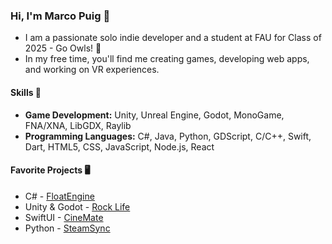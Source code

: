 ### Hi, I'm Marco Puig 👋

- I am a passionate solo indie developer and a student at FAU for Class of 2025 - Go Owls! 🦉 
- In my free time, you'll find me creating games, developing web apps, and working on VR experiences.

#### Skills 🔧 

- **Game Development:** Unity, Unreal Engine, Godot, MonoGame, FNA/XNA, LibGDX, Raylib
- **Programming Languages:** C#, Java, Python, GDScript, C/C++, Swift, Dart, HTML5, CSS, JavaScript, Node.js, React

#### Favorite Projects 🖥
- C# - [FloatEngine](https://github.com/Marco-Puig/FloatEngine) 
- Unity & Godot - [Rock Life](https://store.steampowered.com/app/2056560/Rock_Life_The_Rock_Simulator) 
- SwiftUI - [CineMate](https://github.com/Marco-Puig/CineMate) 
- Python - [SteamSync](https://github.com/Marco-Puig/SteamSync) 

